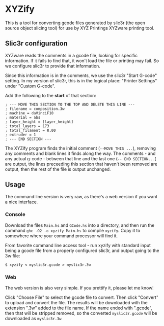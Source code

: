 # XYZify

This is a tool for converting gcode files generated by slic3r (the open source
object slicing tool) for use by XYZ Printings XYZware printing tool.

## Slic3r configuration

XYZware reads the comments in a gcode file, looking for specific information. If it fails
to find that, it won't load the file or printing may fail. So we configure slic3r
to provide that information.

Since this information is in the comments, we use the slic3r "Start G-code"
setting. In my version of slic3r, this is in the logical place: "Printer Settings"
under "Custom G-code".

Add the following to the **start** of that section:

```
; --- MOVE THIS SECTION TO THE TOP AND DELETE THIS LINE ---
; filename = composition.3w
; machine = daVinciF10
; material = abs
; layer_height = [layer_height]
; total_layers = 173
; total_filament = 0.00
; extruder = 1
; --- END SECTION ---
```

The XYZify program finds the initial comment (`--MOVE THIS ...`), removing any comments
and blank lines it finds along the way. The comments - and any actual g-code - between
that line and the last one (`-- END SECTION...`) are output, the lines preceeding this
section that haven't been removed are output, then the rest of the file is output
unchanged.

## Usage

The command line version is very raw, as there's a web version if you want a nice
interface.

### Console

Download the files `Main.hs` and `GCode.hs` into a directory, and then run the command
`ghc -O2 -o xyzify Main.hs` to compile `xyzify`. Copy it to somewhere where your
command processor will find it.

From favorite command line access tool - run xyzify with standard
input being a gcode file from a properly configured slic3r, and output going to
the 3w file:

```
$ xyzify < myslic3r.gcode > myslic3r.3w
```

### Web

The web version is also very simple. If you prettify it, please let me know!

Click "Choose File" to select the gcode file to convert. Then click "Convert" to
upload and convert the file. The results will be downloaded with the extension ".3w"
added to the file name. If the name ended with ".gcode", then that will be stripped
removed, so the converted `myslic3r.gcode` will be downloaded as `myslic3r.3w` 
